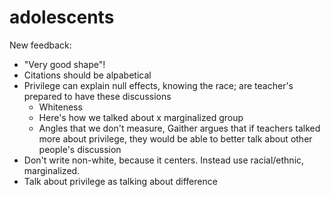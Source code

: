 # adolescents

New feedback:

- "Very good shape"!
- Citations should be alpabetical
- Privilege can explain null effects, knowing the race; are teacher's prepared to have these discussions
	- Whiteness
	- Here's how we talked about x marginalized group
	- Angles that we don't measure, Gaither argues that if teachers talked more about privilege, they would be able to better talk about other people's discussion
- Don't write non-white, because it centers. Instead use racial/ethnic, marginalized.
- Talk about privilege as talking about difference